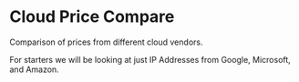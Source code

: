# Cloud Price Compare
Comparison of prices from different cloud vendors.

For starters we will be looking at just IP Addresses from Google, Microsoft, and Amazon.
